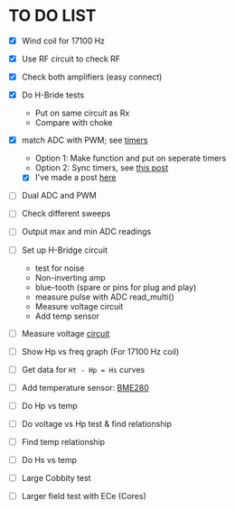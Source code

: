 # TO DO LIST

- [x] Wind coil for 17100 Hz
- [x] Use RF circuit to check RF
- [x] Check both amplifiers (easy connect)
- [x] Do H-Bride tests

  - Put on same circuit as Rx
  - Compare with choke

- [x] match ADC with PWM; see [timers](http://docs.micropython.org/en/latest/library/pyb.Timer.html)

  - Option 1: Make function and put on seperate timers
  - Option 2: Sync timers, see [this post](https://forum.micropython.org/viewtopic.php?t=986)
  - [x] I've made a post [here](https://forum.micropython.org/viewtopic.php?f=2&t=6513)

- [ ] Dual ADC and PWM

- [ ] Check different sweeps

- [ ] Output max and min ADC readings

- [ ] Set up H-Bridge circuit

  - test for noise
  - Non-inverting amp
  - blue-tooth (spare or pins for plug and play)
  - measure pulse with ADC read_multi()
  - Measure voltage circuit
  - Add temp sensor

- [ ] Measure voltage [circuit](https://startingelectronics.org/articles/arduino/measuring-voltage-with-arduino/)

- [ ] Show Hp vs freq graph (For 17100 Hz coil)

- [ ] Get data for `Ht - Hp = Hs` curves

- [ ] Add temperature sensor: [BME280](https://github.com/catdog2/mpy_bme280_esp8266)

- [ ] Do Hp vs temp

- [ ] Do voltage vs Hp test & find relationship

- [ ] Find temp relationship

- [ ] Do Hs vs temp

- [ ] Large Cobbity test

- [ ] Larger field test with ECe (Cores)

